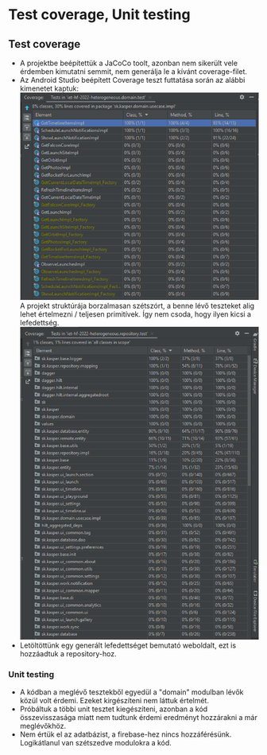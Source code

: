 # Test coverage, Unit testing


## Test coverage

- A projektbe beépítettük a JaCoCo toolt, azonban nem sikerült vele érdemben kimutatni semmit, nem generálja le a kívánt coverage-filet. 
- Az Android Studio beépített Coverage teszt futtatása során az alábbi kimenetet kaptuk:
![](coverage.png)
A projekt struktúrája borzalmasan szétszórt, a benne lévő teszteket alig lehet értelmezni / teljesen primitívek. Így nem csoda, hogy ilyen kicsi a lefedettség.
![](coverage2.png)
- Letöltöttünk egy generált lefedettséget bemutató weboldalt, ezt is hozzáadtuk a repository-hoz.

### Unit testing
- A kódban a meglévő tesztekből egyedül a "domain" modulban lévők közül volt érdemi. Ezeket kirgészíteni nem láttuk értelmét.
- Próbáltuk a többi unit tesztet kiegészíteni, azonban a kód összevisszasága miatt nem tudtunk érdemi eredményt hozzárakni a már meglévőkhöz.
- Nem értük el az adatbázist, a firebase-hez nincs hozzáférésünk. Logikátlanul van szétszedve modulokra a kód.
